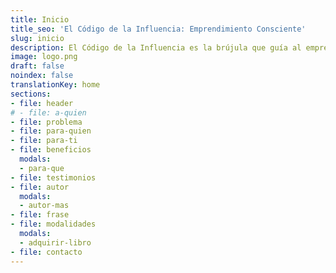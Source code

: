 ```yaml
---
title: Inicio
title_seo: 'El Código de la Influencia: Emprendimiento Consciente'
slug: inicio
description: El Código de la Influencia es la brújula que guía al emprendedor hacia su verdadero norte, para conectar con su propósito de vida y aprender a compartir su causa con el mundo.
image: logo.png
draft: false
noindex: false
translationKey: home
sections:
- file: header
# - file: a-quien
- file: problema
- file: para-quien
- file: para-ti
- file: beneficios
  modals:
  - para-que
- file: testimonios
- file: autor
  modals:
  - autor-mas
- file: frase
- file: modalidades
  modals:
  - adquirir-libro
- file: contacto
---
```

